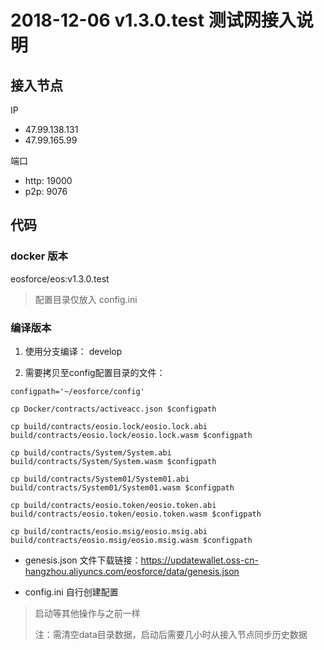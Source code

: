 
# 2018-12-06 v1.3.0.test 测试网接入说明

## 接入节点
IP
-    47.99.138.131
-    47.99.165.99


端口
- http: 19000
- p2p: 9076

## 代码

### docker 版本
eosforce/eos:v1.3.0.test

> 配置目录仅放入 config.ini
>

### 编译版本

1. 使用分支编译： develop

2. 需要拷贝至config配置目录的文件：

```shell
configpath='~/eosforce/config'

cp Docker/contracts/activeacc.json $configpath

cp build/contracts/eosio.lock/eosio.lock.abi  build/contracts/eosio.lock/eosio.lock.wasm $configpath

cp build/contracts/System/System.abi build/contracts/System/System.wasm $configpath

cp build/contracts/System01/System01.abi build/contracts/System01/System01.wasm $configpath

cp build/contracts/eosio.token/eosio.token.abi build/contracts/eosio.token/eosio.token.wasm $configpath

cp build/contracts/eosio.msig/eosio.msig.abi build/contracts/eosio.msig/eosio.msig.wasm $configpath
```

- genesis.json 文件下载链接：https://updatewallet.oss-cn-hangzhou.aliyuncs.com/eosforce/data/genesis.json

- config.ini 自行创建配置

> 启动等其他操作与之前一样
>
>  注：需清空data目录数据，启动后需要几小时从接入节点同步历史数据
